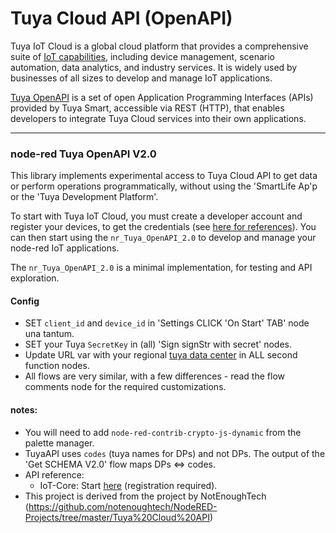 # Tuya Cloud API (OpenAPI)

Tuya IoT Cloud is a global cloud platform that provides a comprehensive suite of [IoT capabilities](https://www.tuya.com/), including device management, scenario automation, data analytics, and industry services. It is widely used by businesses of all sizes to develop and manage IoT applications.

[Tuya OpenAPI](https://developer.tuya.com/en/docs/cloud) is a set of open Application Programming Interfaces (APIs) provided by Tuya Smart, accessible via REST (HTTP),  that enables developers to integrate Tuya Cloud services into their own applications. 

---
### node-red Tuya OpenAPI V2.0

This library implements experimental access to Tuya Cloud API to get data or perform operations programmatically, without using  the 'SmartLife Ap'p or the 'Tuya Development Platform'.

To start with Tuya IoT Cloud, you must create a developer account and register your devices, to get the credentials (see [here for references](https://github.com/msillano/tuyaDAEMON/wiki/50.-Howto:-add-a-new-device-to-tuyaDAEMON#1-preconditions)). You can then start using the `nr_Tuya_OpenAPI_2.0` to develop and manage your node-red IoT applications.

The `nr_Tuya_OpenAPI_2.0` is a minimal implementation, for testing and API exploration.

#### Config

- SET `client_id` and `device_id` in  'Settings CLICK 'On Start' TAB' node una tantum. 
- SET your Tuya `SecretKey` in (all) 'Sign signStr with secret' nodes.
- Update URL var with your regional [tuya data center](https://github.com/tuya/tuya-home-assistant/blob/main/docs/regions_dataCenters.md) in ALL second function nodes.  
- All flows are very similar, with a few differences - read the flow comments node for the required customizations.

#### notes:
 - You will need to add `node-red-contrib-crypto-js-dynamic` from the palette manager.
 - TuyaAPI uses `codes` (tuya names for DPs) and not DPs. The output of the 'Get SCHEMA V2.0' flow maps DPs <=> codes.
 - API reference:
     - IoT-Core: Start [here](https://developer.tuya.com/en/docs/cloud) (registration required). 
 - This project is derived from the project by NotEnoughTech (https://github.com/notenoughtech/NodeRED-Projects/tree/master/Tuya%20Cloud%20API)
